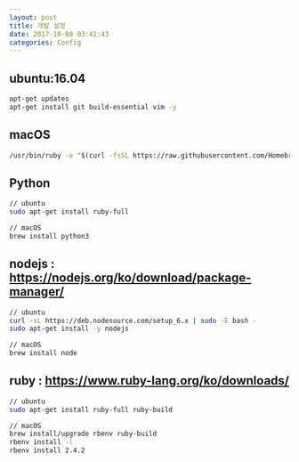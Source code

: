 ```yaml
---
layout: post
title: 개발 설정
date: 2017-10-08 03:41:43
categories: Config
---
```


## ubuntu:16.04
```bash
apt-get updates
apt-get install git build-essential vim -y
```

## macOS
```bash
/usr/bin/ruby -e "$(curl -fsSL https://raw.githubusercontent.com/Homebrew/install/master/install)"
```

## Python
```bash
// ubuntu
sudo apt-get install ruby-full

// macOS
brew install python3
```

## nodejs : <https://nodejs.org/ko/download/package-manager/>
```bash
// ubuntu
curl -sL https://deb.nodesource.com/setup_6.x | sudo -E bash -
sudo apt-get install -y nodejs

// macOS
brew install node
```

## ruby : <https://www.ruby-lang.org/ko/downloads/>
```bash
// ubuntu
sudo apt-get install ruby-full ruby-build

// macOS
brew install/upgrade rbenv ruby-build
rbenv install -l
rbenv install 2.4.2
```
